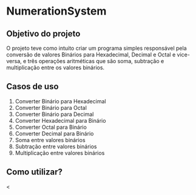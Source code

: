 # NumerationSystem
<h2> Objetivo do projeto </h2>
<p> O projeto teve como intuito criar um programa simples responsável pela conversão de valores Binários para Hexadecimal, Decimal e Octal e vice-versa, e três operações aritméticas que são soma, subtração e multiplicação entre os valores binários.</p>

<h2> Casos de uso </h2>
<ol>
  <li> Converter Binário para Hexadecimal </li>
  <li> Converter Binário para Octal </li>
  <li> Converter Binário para Decimal </li>
  <li> Converter Hexadecimal para Binário </li>
  <li> Converter Octal para Binário </li>
  <li> Converter Decimal para Binário </li>
  <li> Soma entre valores binários </li>
  <li> Subtração entre valores binários </li>
  <li> Multiplicação entre valores binários </li>
</ol>

<h2> Como utilizar? </h2>
<
